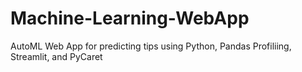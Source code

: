 # Machine-Learning-WebApp
AutoML Web App for predicting tips using Python, Pandas Profiliing, Streamlit, and PyCaret
